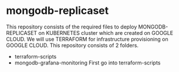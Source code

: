 # mongodb-replicaset
This repository consists of the required files to deploy MONGODB-REPLICASET on KUBERNETES cluster which are created on GOOGLE CLOUD.
We will use TERRAFORM for infrastructure provisioning on GOOGLE CLOUD.
This repository consists of 2 folders. 
- terraform-scripts
- mongodb-grafana-monitoring
First go into terraform-scripts   
